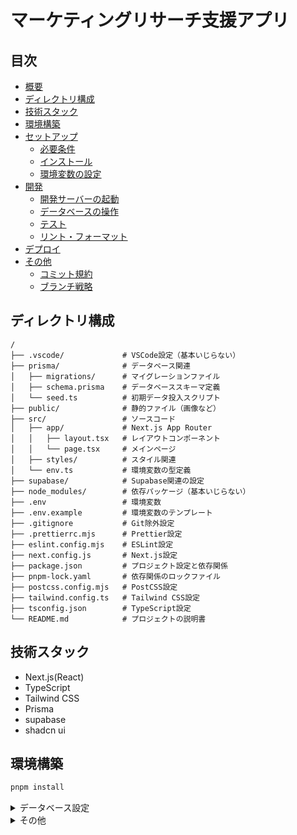 # マーケティングリサーチ支援アプリ

## 目次

- [概要](#概要)
- [ディレクトリ構成](#ディレクトリ構成)
- [技術スタック](#技術スタック)
- [環境構築](#環境構築)
- [セットアップ](#セットアップ)
  - [必要条件](#必要条件)
  - [インストール](#インストール)
  - [環境変数の設定](#環境変数の設定)
- [開発](#開発)
  - [開発サーバーの起動](#開発サーバーの起動)
  - [データベースの操作](#データベースの操作)
  - [テスト](#テスト)
  - [リント・フォーマット](#リントフォーマット)
- [デプロイ](#デプロイ)
- [その他](#その他)
  - [コミット規約](#コミット規約)
  - [ブランチ戦略](#ブランチ戦略)

## ディレクトリ構成

```
/
├── .vscode/             # VSCode設定（基本いじらない）
├── prisma/              # データベース関連
│   ├── migrations/      # マイグレーションファイル
│   ├── schema.prisma    # データベーススキーマ定義
│   └── seed.ts          # 初期データ投入スクリプト
├── public/              # 静的ファイル（画像など）
├── src/                 # ソースコード
│   ├── app/             # Next.js App Router
│   │   ├── layout.tsx   # レイアウトコンポーネント
│   │   └── page.tsx     # メインページ
│   ├── styles/          # スタイル関連
│   └── env.ts           # 環境変数の型定義
├── supabase/            # Supabase関連の設定
├── node_modules/        # 依存パッケージ（基本いじらない）
├── .env                 # 環境変数
├── .env.example         # 環境変数のテンプレート
├── .gitignore           # Git除外設定
├── .prettierrc.mjs      # Prettier設定
├── eslint.config.mjs    # ESLint設定
├── next.config.js       # Next.js設定
├── package.json         # プロジェクト設定と依存関係
├── pnpm-lock.yaml       # 依存関係のロックファイル
├── postcss.config.mjs   # PostCSS設定
├── tailwind.config.ts   # Tailwind CSS設定
├── tsconfig.json        # TypeScript設定
└── README.md            # プロジェクトの説明書
```

## 技術スタック

- Next.js(React)
- TypeScript
- Tailwind CSS
- Prisma
- supabase
- shadcn ui

## 環境構築

```bash
pnpm install
```

<details>
<summary>データベース設定</summary>

```
npx supabase@latest init
```

#### ローカルデータベースを開始

```
npx supabase start
```

#### ローカルデータベースを停止

```
npx supabase stop
```

#### ローカルデータベースをリセット

```
npx supabase db reset
```

#### generate

```
pnpm prisma generate
```

#### migration

```
pnpm run db:migrate --name マイグレーション名
```

#### seed

```
pnpm run db:seed
```

#### Prisma Studio 起動

```
pnpm run db:studio
```

</details>

<details>
<summary>その他</summary>

#### 型チェック

```bash
pnpm run typecheck
```

#### クリーンアップ

<details>
<summary>クリーンアップ対象ファイル、ディレクトリ</summary>

- `.next/`
- `node_modules/`
- `dist/`
- `out/`
- gitで管理されていないファイル
- 未追跡のファイル

</details>

```bash
pnpm run clean
```

#### ESLint

```bash
# 検知のみ
pnpm run lint

# 自動修正
pnpm run lint --fix
```

#### Prettier

```bash
pnpm run format
```

</details>

